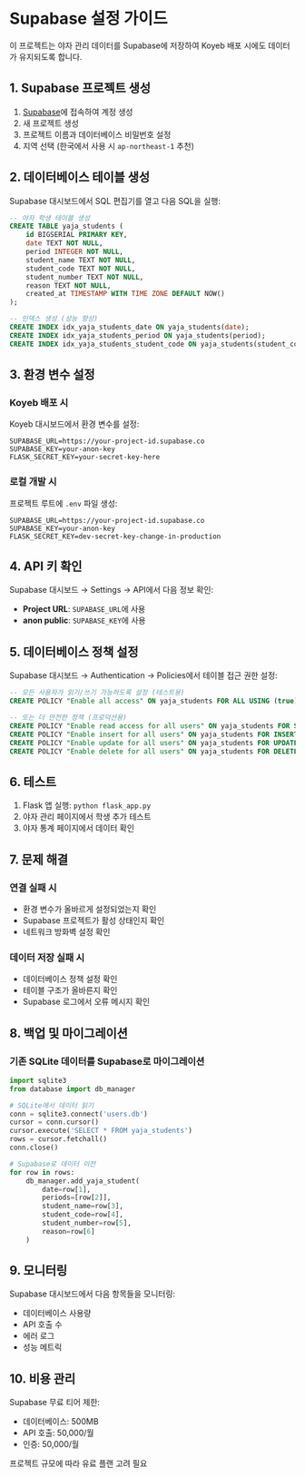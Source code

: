 # Supabase 설정 가이드

이 프로젝트는 야자 관리 데이터를 Supabase에 저장하여 Koyeb 배포 시에도 데이터가 유지되도록 합니다.

## 1. Supabase 프로젝트 생성

1. [Supabase](https://supabase.com)에 접속하여 계정 생성
2. 새 프로젝트 생성
3. 프로젝트 이름과 데이터베이스 비밀번호 설정
4. 지역 선택 (한국에서 사용 시 `ap-northeast-1` 추천)

## 2. 데이터베이스 테이블 생성

Supabase 대시보드에서 SQL 편집기를 열고 다음 SQL을 실행:

```sql
-- 야자 학생 테이블 생성
CREATE TABLE yaja_students (
    id BIGSERIAL PRIMARY KEY,
    date TEXT NOT NULL,
    period INTEGER NOT NULL,
    student_name TEXT NOT NULL,
    student_code TEXT NOT NULL,
    student_number TEXT NOT NULL,
    reason TEXT NOT NULL,
    created_at TIMESTAMP WITH TIME ZONE DEFAULT NOW()
);

-- 인덱스 생성 (성능 향상)
CREATE INDEX idx_yaja_students_date ON yaja_students(date);
CREATE INDEX idx_yaja_students_period ON yaja_students(period);
CREATE INDEX idx_yaja_students_student_code ON yaja_students(student_code);
```

## 3. 환경 변수 설정

### Koyeb 배포 시

Koyeb 대시보드에서 환경 변수를 설정:

```
SUPABASE_URL=https://your-project-id.supabase.co
SUPABASE_KEY=your-anon-key
FLASK_SECRET_KEY=your-secret-key-here
```

### 로컬 개발 시

프로젝트 루트에 `.env` 파일 생성:

```env
SUPABASE_URL=https://your-project-id.supabase.co
SUPABASE_KEY=your-anon-key
FLASK_SECRET_KEY=dev-secret-key-change-in-production
```

## 4. API 키 확인

Supabase 대시보드 → Settings → API에서 다음 정보 확인:

- **Project URL**: `SUPABASE_URL`에 사용
- **anon public**: `SUPABASE_KEY`에 사용

## 5. 데이터베이스 정책 설정

Supabase 대시보드 → Authentication → Policies에서 테이블 접근 권한 설정:

```sql
-- 모든 사용자가 읽기/쓰기 가능하도록 설정 (테스트용)
CREATE POLICY "Enable all access" ON yaja_students FOR ALL USING (true) WITH CHECK (true);

-- 또는 더 안전한 정책 (프로덕션용)
CREATE POLICY "Enable read access for all users" ON yaja_students FOR SELECT USING (true);
CREATE POLICY "Enable insert for all users" ON yaja_students FOR INSERT WITH CHECK (true);
CREATE POLICY "Enable update for all users" ON yaja_students FOR UPDATE USING (true);
CREATE POLICY "Enable delete for all users" ON yaja_students FOR DELETE USING (true);
```

## 6. 테스트

1. Flask 앱 실행: `python flask_app.py`
2. 야자 관리 페이지에서 학생 추가 테스트
3. 야자 통계 페이지에서 데이터 확인

## 7. 문제 해결

### 연결 실패 시
- 환경 변수가 올바르게 설정되었는지 확인
- Supabase 프로젝트가 활성 상태인지 확인
- 네트워크 방화벽 설정 확인

### 데이터 저장 실패 시
- 데이터베이스 정책 설정 확인
- 테이블 구조가 올바른지 확인
- Supabase 로그에서 오류 메시지 확인

## 8. 백업 및 마이그레이션

### 기존 SQLite 데이터를 Supabase로 마이그레이션

```python
import sqlite3
from database import db_manager

# SQLite에서 데이터 읽기
conn = sqlite3.connect('users.db')
cursor = conn.cursor()
cursor.execute('SELECT * FROM yaja_students')
rows = cursor.fetchall()
conn.close()

# Supabase로 데이터 이전
for row in rows:
    db_manager.add_yaja_student(
        date=row[1],
        periods=[row[2]],
        student_name=row[3],
        student_code=row[4],
        student_number=row[5],
        reason=row[6]
    )
```

## 9. 모니터링

Supabase 대시보드에서 다음 항목들을 모니터링:

- 데이터베이스 사용량
- API 호출 수
- 에러 로그
- 성능 메트릭

## 10. 비용 관리

Supabase 무료 티어 제한:
- 데이터베이스: 500MB
- API 호출: 50,000/월
- 인증: 50,000/월

프로젝트 규모에 따라 유료 플랜 고려 필요
